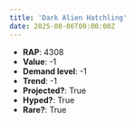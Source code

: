 ```yaml
---
title: 'Dark Alien Hatchling'
date: 2025-08-06T00:00:00Z
---
```

- **RAP**: 4308
- **Value**: -1
- **Demand level**: -1
- **Trend**: -1
- **Projected?**: True
- **Hyped?**: True
- **Rare?**: True

